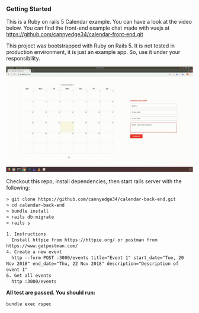 ### Getting Started

This is a Ruby on rails 5 Calendar example. You can have a look at the video below. You can find the front-end example chat made with vuejs at https://github.com/cannyedge34/calendar-front-end.git

This project was bootstrapped with Ruby on Rails 5. It is not tested in production environment, it is just an example app. So, use it under your responsibility.

![Alt Text](demo.gif)

Checkout this repo, install dependencies, then start rails server with the following:

```
> git clone https://github.com/cannyedge34/calendar-back-end.git
> cd calendar-back-end
> bundle install
> rails db:migrate
> rails s
```

``` 
1. Instructions
  Install httpie from https://httpie.org/ or postman from https://www.getpostman.com/
4. Create a new event
  http --form POST :3000/events title="Event 1" start_date="Tue, 20 Nov 2018" end_date="Thu, 22 Nov 2018" description="Description of event 1" 
6. Get all events
  http :3000/events
```

**All test are passed. You should run:**

```
bundle exec rspec
```
